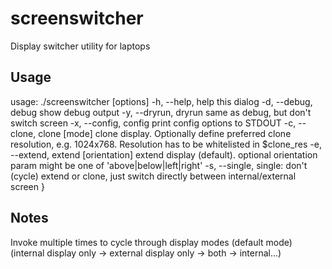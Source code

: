 screenswitcher
==============

Display switcher utility for laptops

Usage
-----

usage: ./screenswitcher [options]
    -h, --help, help          this dialog
    -d, --debug, debug        show debug output
    -y, --dryrun, dryrun      same as debug, but don't switch screen
    -x, --config, config      print config options to STDOUT
    -c, --clone, clone [mode] clone display. Optionally define preferred clone 
                              resolution, e.g. 1024x768. Resolution has to be 
                              whitelisted in \$clone_res
    -e, --extend, extend [orientation]
                              extend display (default). optional orientation param
                              might be one of 'above|below|left|right'
    -s, --single, single:     don't (cycle) extend or clone, just switch directly
                              between internal/external screen
}

Notes
-----

Invoke multiple times to cycle through display modes (default mode) 
(internal display only -> external display only -> both -> internal...)
